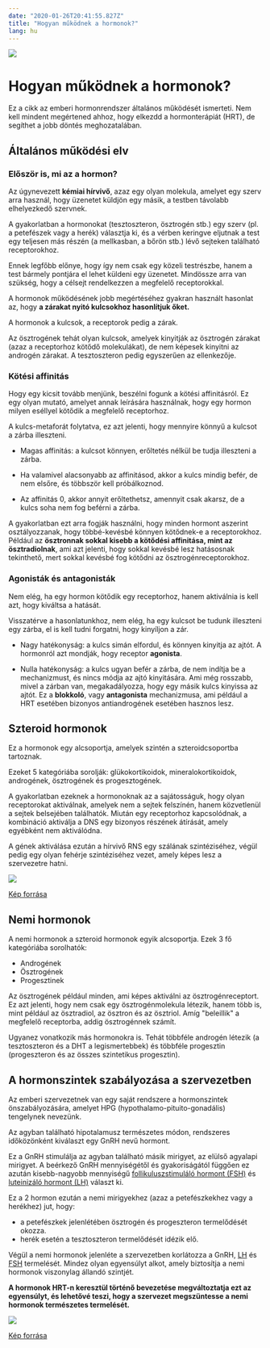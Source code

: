 ```yaml
---
date: "2020-01-26T20:41:55.827Z"
title: "Hogyan működnek a hormonok?"
lang: hu
---
```


<div class="header-image"><img src="assets/images/undraw_doctor.svg" /></div>

# Hogyan működnek a hormonok?

<div class="infobox podcast-episode">

Ez a cikk az emberi hormonrendszer általános működését ismerteti. Nem kell mindent megértened ahhoz, hogy elkezdd a hormonterápiát (HRT), de segíthet a jobb döntés meghozatalában.

</div>

## Általános működési elv

### Először is, mi az a hormon?

Az úgynevezett **kémiai hírvivő**, azaz egy olyan molekula, amelyet egy szerv arra használ, hogy üzenetet küldjön egy másik, a testben távolabb elhelyezkedő szervnek. 

A gyakorlatban a hormonokat (tesztoszteron, ösztrogén stb.) egy szerv (pl. a petefészek vagy a herék) választja ki, és a vérben keringve eljutnak a test egy teljesen más részén (a mellkasban, a bőrön stb.) lévő sejteken található receptorokhoz.

Ennek legfőbb előnye, hogy így nem csak egy közeli testrészbe, hanem a test bármely pontjára el lehet küldeni egy üzenetet. Mindössze arra van szükség, hogy a célsejt rendelkezzen a megfelelő receptorokkal.

A hormonok működésének jobb megértéséhez gyakran használt hasonlat az, hogy **a zárakat nyitó kulcsokhoz hasonlítjuk őket.**

A hormonok a kulcsok, a receptorok pedig a zárak.

Az ösztrogének tehát olyan kulcsok, amelyek kinyitják az ösztrogén zárakat (azaz a receptorhoz kötődő molekulákat), de nem képesek kinyitni az androgén zárakat. A tesztoszteron pedig egyszerűen az ellenkezője.

### Kötési affinitás

Hogy egy kicsit tovább menjünk, beszélni fogunk a kötési affinitásról. Ez egy olyan mutató, amelyet annak leírására használnak, hogy egy hormon milyen eséllyel kötődik a megfelelő receptorhoz.

A kulcs-metaforát folytatva, ez azt jelenti, hogy mennyire könnyű a kulcsot a zárba illeszteni.

* Magas affinitás: a kulcsot könnyen, erőltetés nélkül be tudja illeszteni a zárba.

* Ha valamivel alacsonyabb az affinitásod, akkor a kulcs mindig befér, de nem elsőre, és többször kell próbálkoznod.

* Az affinitás 0, akkor annyit erőltethetsz, amennyit csak akarsz, de a kulcs soha nem fog beférni a zárba.

A gyakorlatban ezt arra fogják használni, hogy minden hormont aszerint osztályozzanak, hogy többé-kevésbé könnyen kötődnek-e a receptorokhoz. Például az **ösztronnak sokkal kisebb a kötődési affinitása, mint az ösztradiolnak**, ami azt jelenti, hogy sokkal kevésbé lesz hatásosnak tekinthető, mert sokkal kevésbé fog kötődni az ösztrogénreceptorokhoz.

### Agonisták és antagonisták

Nem elég, ha egy hormon kötődik egy receptorhoz, hanem aktiválnia is kell azt, hogy kiváltsa a hatását.

Visszatérve a hasonlatunkhoz, nem elég, ha egy kulcsot be tudunk illeszteni egy zárba, el is kell tudni forgatni, hogy kinyíljon a zár.

* Nagy hatékonyság: a kulcs simán elfordul, és könnyen kinyitja az ajtót. A hormonról azt mondják, hogy receptor **agonista**. 

* Nulla hatékonyság: a kulcs ugyan befér a zárba, de nem indítja be a mechanizmust, és nincs módja az ajtó kinyitására. Ami még rosszabb, mivel a zárban van, megakadályozza, hogy egy másik kulcs kinyissa az ajtót. Ez a **blokkoló**, vagy **antagonista** mechanizmusa, ami például a HRT esetében bizonyos antiandrogének esetében hasznos lesz.

## Szteroid hormonok 

Ez a hormonok egy alcsoportja, amelyek szintén a szteroidcsoportba tartoznak.

Ezeket 5 kategóriába sorolják: glükokortikoidok, mineralokortikoidok, androgének, ösztrogének és progesztogének. 

A gyakorlatban ezeknek a hormonoknak az a sajátosságuk, hogy olyan receptorokat aktiválnak, amelyek nem a sejtek felszínén, hanem közvetlenül a sejtek belsejében találhatók. Miután egy receptorhoz kapcsolódnak, a kombináció aktiválja a DNS egy bizonyos részének átírását, amely egyébként nem aktiválódna.

A gének aktiválása ezután a hírvivő RNS egy szálának szintéziséhez, végül pedig egy olyan fehérje szintéziséhez vezet, amely képes lesz a szervezetre hatni.

<div class="content-image"><img src="assets/images/hormon-felszivodas.png" /></div>

[Kép forrása](https://www.thoughtco.com/how-steroid-hormones-work-373393)

## Nemi hormonok
A nemi hormonok a szteroid hormonok egyik alcsoportja. Ezek 3 fő kategóriába sorolhatók:

* Androgének
* Ösztrogének
* Progesztinek

Az ösztrogének például minden, ami képes aktiválni az ösztrogénreceptort. Ez azt jelenti, hogy nem csak egy ösztrogénmolekula létezik, hanem több is, mint például az ösztradiol, az ösztron és az ösztriol. Amíg "beleillik" a megfelelő receptorba, addig ösztrogénnek számít.

Ugyanez vonatkozik más hormonokra is. Tehát többféle androgén létezik (a tesztoszteron és a DHT a legismertebbek) és többféle progesztin (progeszteron és az összes szintetikus progesztin).

## A hormonszintek szabályozása a szervezetben

Az emberi szervezetnek van egy saját rendszere a hormonszintek önszabályozására, amelyet HPG (hypothalamo-pituito-gonadális) tengelynek nevezünk.

Az agyban található hipotalamusz természetes módon, rendszeres időközönként kiválaszt egy GnRH nevű hormont. 

Ez a GnRH stimulálja az agyban található másik mirigyet, az elülső agyalapi mirigyet. A beérkező GnRH mennyiségétől és gyakoriságától függően ez azután kisebb-nagyobb mennyiségű <a href="https://hu.wikipedia.org/wiki/Follikuluszstimul%C3%A1l%C3%B3_hormon">follikuluszstimuláló hormont (FSH)</a> és <a href="https://hu.wikipedia.org/wiki/Luteiniz%C3%A1l%C3%B3_hormon">luteinizáló hormont (LH)</a> választ ki.

Ez a 2 hormon ezután a nemi mirigyekhez (azaz a petefészkekhez vagy a herékhez) jut, hogy:

* a petefészkek jelenlétében ösztrogén és progeszteron termelődését okozza.
* herék esetén a tesztoszteron termelődését idézik elő.

Végül a nemi hormonok jelenléte a szervezetben korlátozza a GnRH, <a href="https://hu.wikipedia.org/wiki/Luteiniz%C3%A1l%C3%B3_hormon">LH</a> és <a href="https://hu.wikipedia.org/wiki/Follikuluszstimul%C3%A1l%C3%B3_hormon">FSH</a> termelését. Mindez olyan egyensúlyt alkot, amely biztosítja a nemi hormonok viszonylag állandó szintjét.

**A hormonok HRT-n keresztül történő bevezetése megváltoztatja ezt az egyensúlyt, és lehetővé teszi, hogy a szervezet megszüntesse a nemi hormonok természetes termelését.**

<div class="content-image"><img src="assets/images/Hypothalamic–pituitary–gonadal_axis.svg.png" /></div>


[Kép forrása](https://en.wikipedia.org/wiki/Hypothalamic%E2%80%93pituitary%E2%80%93gonadal_axis)

